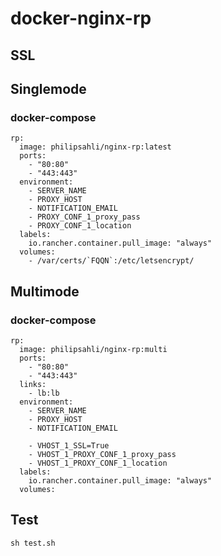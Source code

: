 # docker-nginx-rp

## SSL

## Singlemode

### docker-compose

    rp:
      image: philipsahli/nginx-rp:latest
      ports:
        - "80:80"
        - "443:443"
      environment:
        - SERVER_NAME
        - PROXY_HOST
        - NOTIFICATION_EMAIL
        - PROXY_CONF_1_proxy_pass
        - PROXY_CONF_1_location
      labels:
        io.rancher.container.pull_image: "always"
      volumes:
        - /var/certs/`FQQN`:/etc/letsencrypt/

## Multimode

### docker-compose

    rp:
      image: philipsahli/nginx-rp:multi
      ports:
        - "80:80"
        - "443:443"
      links:
        - lb:lb
      environment:
        - SERVER_NAME
        - PROXY_HOST
        - NOTIFICATION_EMAIL

        - VHOST_1_SSL=True
        - VHOST_1_PROXY_CONF_1_proxy_pass
        - VHOST_1_PROXY_CONF_1_location
      labels:
        io.rancher.container.pull_image: "always"
      volumes:
 

## Test

    sh test.sh
